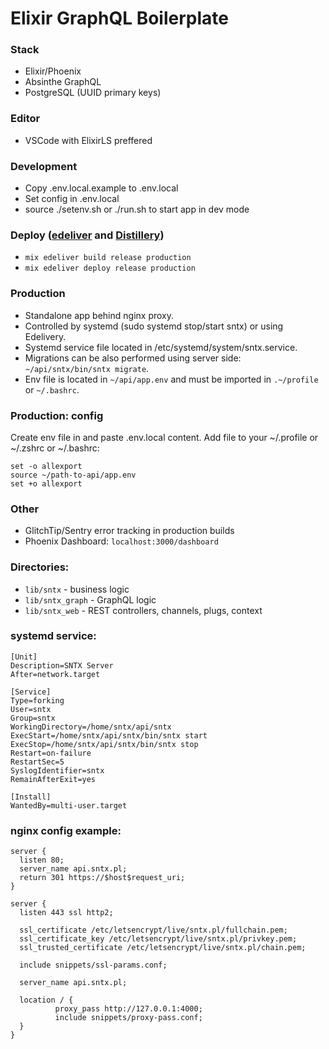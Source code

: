 # Elixir GraphQL Boilerplate

### Stack

- Elixir/Phoenix
- Absinthe GraphQL
- PostgreSQL (UUID primary keys)

### Editor

- VSCode with ElixirLS preffered

### Development

- Copy .env.local.example to .env.local
- Set config in .env.local
- source ./setenv.sh or ./run.sh to start app in dev mode

### Deploy ([edeliver](https://github.com/edeliver/edeliver) and [Distillery](https://github.com/bitwalker/distillery))

- `mix edeliver build release production`
- `mix edeliver deploy release production`

### Production

- Standalone app behind nginx proxy.
- Controlled by systemd (sudo systemd stop/start sntx) or using Edelivery.
- Systemd service file located in /etc/systemd/system/sntx.service.
- Migrations can be also performed using server side: `~/api/sntx/bin/sntx migrate`.
- Env file is located in `~/api/app.env` and must be imported in `.~/profile` or `~/.bashrc`.

### Production: config

Create env file in and paste .env.local content. Add file to your ~/.profile or ~/.zshrc or ~/.bashrc:

```
set -o allexport
source ~/path-to-api/app.env
set +o allexport
```

### Other

- GlitchTip/Sentry error tracking in production builds
- Phoenix Dashboard: `localhost:3000/dashboard`

### Directories:

- `lib/sntx` - business logic
- `lib/sntx_graph` - GraphQL logic
- `lib/sntx_web` - REST controllers, channels, plugs, context

### systemd service:

```
[Unit]
Description=SNTX Server
After=network.target

[Service]
Type=forking
User=sntx
Group=sntx
WorkingDirectory=/home/sntx/api/sntx
ExecStart=/home/sntx/api/sntx/bin/sntx start
ExecStop=/home/sntx/api/sntx/bin/sntx stop
Restart=on-failure
RestartSec=5
SyslogIdentifier=sntx
RemainAfterExit=yes

[Install]
WantedBy=multi-user.target

```

### nginx config example:

```
server {
  listen 80;
  server_name api.sntx.pl;
  return 301 https://$host$request_uri;
}

server {
  listen 443 ssl http2;

  ssl_certificate /etc/letsencrypt/live/sntx.pl/fullchain.pem;
  ssl_certificate_key /etc/letsencrypt/live/sntx.pl/privkey.pem;
  ssl_trusted_certificate /etc/letsencrypt/live/sntx.pl/chain.pem;

  include snippets/ssl-params.conf;

  server_name api.sntx.pl;

  location / {
          proxy_pass http://127.0.0.1:4000;
          include snippets/proxy-pass.conf;
  }
}
```
